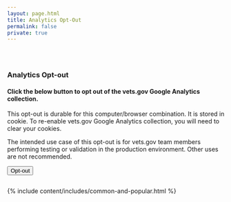 ```yaml
---
layout: page.html
title: Analytics Opt-Out
permalink: false
private: true
---
```


<!-- Maintenance Page Start -->

<div class="main home" role="main">
  <div class="section main-menu">
    <div class="row">
      <div class="small-12 columns">
        <div style="padding: 2em 0;">
        <h3>Analytics Opt-out</h3>
        <h4>Click the below button to opt out of the vets.gov Google Analytics collection.</h4>
        <p>This opt-out is durable for this computer/browser combination. It is stored in cookie. To re-enable vets.gov Google Analytics collection, you will need to clear your cookies.</p>
        <p>The intended use case of this opt-out is for vets.gov team members performing testing or validation in the production environment. Other uses are not recommended.</p>
        <button class="usa-button-primary">Opt-out</button>
        </div>
      </div>
    </div>
  </div>
   {% include content/includes/common-and-popular.html %}
</div>

<!-- Maintenance Page End -->
